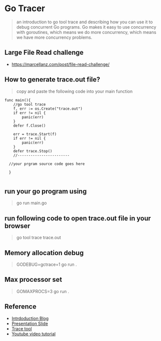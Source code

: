 # Go Tracer
> an introduction to go tool trace and describing how you can use it to debug concurrent Go programs.
Go makes it easy to use concurrency with goroutines, which means we do more concurrency, which means we have more concurrency problems.

## Large File Read challenge 
* https://marcellanz.com/post/file-read-challenge/

## How to generate trace.out file?
> copy and paste the following code into your main function
```golang
func main(){
	//go tool trace
	f, err := os.Create("trace.out")
	if err != nil {
		panic(err)
	}
	defer f.Close()

	err = trace.Start(f)
	if err != nil {
		panic(err)
	}
	defer trace.Stop()
	//------------------------
  
  //your prgram source code goes here
  
  }
  
  ```
## run your go program using 
> go run main.go

## run following code to open trace.out file in your browser
> go tool trace trace.out

## Memory allocation debug
> GODEBUG=gctrace=1 go run .

## Max processor set
> GOMAXPROCS=3 go run .

## Reference
* [Intrdoduction Blog](https://about.sourcegraph.com/go/an-introduction-to-go-tool-trace-rhys-hiltner)
* [Presentation Slide](https://speakerdeck.com/rhysh/an-introduction-to-go-tool-trace?slide=9)
* [Trace tool](https://making.pusher.com/go-tool-trace)
* [Youtube video tutorial](https://www.youtube.com/watch?v=Xq5HDH8y0CE&t=4s)
